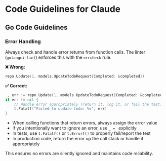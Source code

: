 # Code Guidelines for Claude

## Go Code Guidelines

### Error Handling

Always check and handle error returns from function calls. The linter (`golangci-lint`) enforces this with the `errcheck` rule.

**❌ Wrong:**
```go
repo.Update(1, models.UpdateTodoRequest{Completed: &completed})
```

**✅ Correct:**
```go
_, err := repo.Update(1, models.UpdateTodoRequest{Completed: &completed})
if err != nil {
    // Handle error appropriately (return it, log it, or fail the test)
    t.Fatalf("Failed to update todo: %v", err)
}
```

- When calling functions that return errors, always assign the error value
- If you intentionally want to ignore an error, use `_ = ` explicitly
- In tests, use `t.Fatalf()` or `t.Errorf()` to properly fail/report the test
- In production code, return the error up the call stack or handle it appropriately

This ensures no errors are silently ignored and maintains code reliability.
